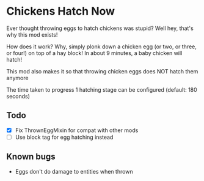 # Chickens Hatch Now
Ever thought throwing eggs to hatch chickens was stupid? Well hey, that's why this mod exists!

How does it work? Why, simply plonk down a chicken egg (or two, or three, or four!) on top of a hay block! In about 9 minutes, a baby chicken will hatch!

This mod also makes it so that throwing chicken eggs does NOT hatch them anymore

The time taken to progress 1 hatching stage can be configured (default: 180 seconds)

## Todo
- [x] Fix ThrownEggMixin for compat with other mods
- [ ] Use block tag for egg hatching instead

## Known bugs
- Eggs don't do damage to entities when thrown